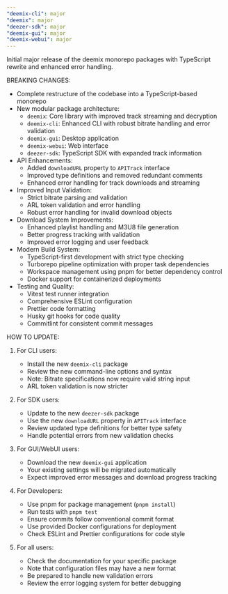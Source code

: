 ```yaml
---
"deemix-cli": major
"deemix": major
"deezer-sdk": major
"deemix-gui": major
"deemix-webui": major
---
```


Initial major release of the deemix monorepo packages with TypeScript rewrite and enhanced error handling.

BREAKING CHANGES:

- Complete restructure of the codebase into a TypeScript-based monorepo
- New modular package architecture:
  - `deemix`: Core library with improved track streaming and decryption
  - `deemix-cli`: Enhanced CLI with robust bitrate handling and error validation
  - `deemix-gui`: Desktop application
  - `deemix-webui`: Web interface
  - `deezer-sdk`: TypeScript SDK with expanded track information
- API Enhancements:
  - Added `downloadURL` property to `APITrack` interface
  - Improved type definitions and removed redundant comments
  - Enhanced error handling for track downloads and streaming
- Improved Input Validation:
  - Strict bitrate parsing and validation
  - ARL token validation and error handling
  - Robust error handling for invalid download objects
- Download System Improvements:
  - Enhanced playlist handling and M3U8 file generation
  - Better progress tracking with validation
  - Improved error logging and user feedback
- Modern Build System:
  - TypeScript-first development with strict type checking
  - Turborepo pipeline optimization with proper task dependencies
  - Workspace management using pnpm for better dependency control
  - Docker support for containerized deployments
- Testing and Quality:
  - Vitest test runner integration
  - Comprehensive ESLint configuration
  - Prettier code formatting
  - Husky git hooks for code quality
  - Commitlint for consistent commit messages

HOW TO UPDATE:

1. For CLI users:
   - Install the new `deemix-cli` package
   - Review the new command-line options and syntax
   - Note: Bitrate specifications now require valid string input
   - ARL token validation is now stricter

2. For SDK users:
   - Update to the new `deezer-sdk` package
   - Use the new `downloadURL` property in `APITrack` interface
   - Review updated type definitions for better type safety
   - Handle potential errors from new validation checks

3. For GUI/WebUI users:
   - Download the new `deemix-gui` application
   - Your existing settings will be migrated automatically
   - Expect improved error messages and download progress tracking

4. For Developers:
   - Use pnpm for package management (`pnpm install`)
   - Run tests with `pnpm test`
   - Ensure commits follow conventional commit format
   - Use provided Docker configurations for deployment
   - Check ESLint and Prettier configurations for code style

5. For all users:
   - Check the documentation for your specific package
   - Note that configuration files may have a new format
   - Be prepared to handle new validation errors
   - Review the error logging system for better debugging

